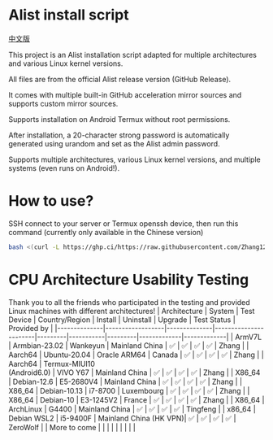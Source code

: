 # Alist install script
[中文版](https://github.com/Zhang12334/Alist_install_bash/blob/main/README.md)

This project is an Alist installation script adapted for multiple architectures and various Linux kernel versions.

All files are from the official Alist release version (GitHub Release).

It comes with multiple built-in GitHub acceleration mirror sources and supports custom mirror sources.

Supports installation on Android Termux without root permissions.

After installation, a 20-character strong password is automatically generated using urandom and set as the Alist admin password.

Supports multiple architectures, various Linux kernel versions, and multiple systems (even runs on Android!).

# How to use?
SSH connect to your server or Termux openssh device, then run this command (currently only available in the Chinese version)<br>

```bash
bash <(curl -L https://ghp.ci/https://raw.githubusercontent.com/Zhang12334/Alist_install_bash/refs/heads/main/run.sh)
```

# CPU Architecture Usability Testing
Thank you to all the friends who participated in the testing and provided Linux machines with different architectures!
| Architecture | System           | Test Device  | Country/Region        | Install | Uninstall | Upgrade | Test Status | Provided by |
|--------------|------------------|--------------|-----------------------|---------|-----------|---------|-------------|-------------|
| ArmV7L       | Armbian-23.02     | Wankeyun     | Mainland China        | ✅      | ✅        | ✅      | ✅          | Zhang       |
| Aarch64      | Ubuntu-20.04      | Oracle ARM64 | Canada                | ✅      | ✅        | ✅      | ✅          | Zhang       |
| Aarch64      | Termux-MIUI10<br>(Android6.0) | VIVO Y67     | Mainland China        | ✅      | ✅        | ✅      | ✅          | Zhang       |
| X86_64       | Debian-12.6       | E5-2680V4    | Mainland China        | ✅      | ✅        | ✅      | ✅          | Zhang       |
| X86_64       | Debian-10.13      | i7-8700      | Luxembourg            | ✅      | ✅        | ✅      | ✅          | Zhang       |
| X86_64       | Debian-10         | E3-1245V2    | France                | ✅      | ✅        | ✅      | ✅          | Zhang       |
| X86_64       | ArchLinux         | G4400        | Mainland China        | ✅      | ✅        | ✅      | ✅          | Tingfeng    |
| x86_64       | Debian WSL2       | i5-9400F     | Mainland China (HK VPN)| ✅        |    ✅       |      ✅   |      ✅      | ZeroWolf    |
| More to come |                  |              |                       |         |           |         |             |             |
